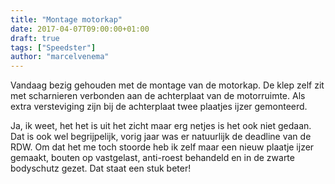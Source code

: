 ```yaml
---
title: "Montage motorkap"
date: 2017-04-07T09:00:00+01:00
draft: true
tags: ["Speedster"]
author: "marcelvenema"
---
```


Vandaag bezig gehouden met de montage van de motorkap. De klep zelf zit met scharnieren verbonden aan de achterplaat van de motorruimte. Als extra versteviging zijn bij de achterplaat twee plaatjes ijzer gemonteerd.

Ja, ik weet, het het is uit het zicht maar erg netjes is het ook niet gedaan. Dat is ook wel begrijpelijk, vorig jaar was er natuurlijk de deadline van de RDW. Om dat het me toch stoorde heb ik zelf maar een nieuw plaatje ijzer gemaakt, bouten op vastgelast, anti-roest behandeld en in de zwarte bodyschutz gezet. Dat staat een stuk beter!



